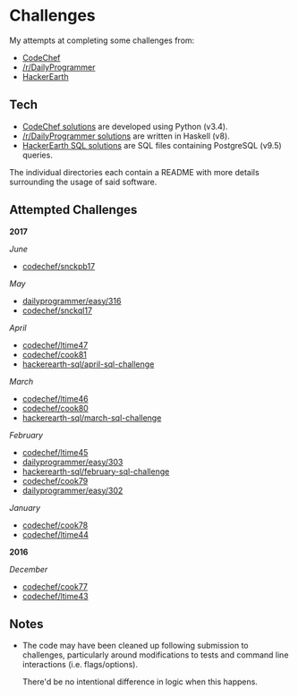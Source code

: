 Challenges
==========

My attempts at completing some challenges from:

- [CodeChef](https://codechef.com)
- [/r/DailyProgrammer](https://reddit.com/r/dailyprogrammer)
- [HackerEarth](https://hackerearth.com)

## Tech

- [CodeChef solutions](https://github.com/bilalakil/challenges/tree/master/codechef)
  are developed using Python (v3.4).
- [/r/DailyProgrammer solutions](https://github.com/bilalakil/challenges/tree/master/dailyprogrammer)
  are written in Haskell (v8).
- [HackerEarth SQL solutions](https://github.com/bilalakil/challenges/tree/master/hackerearth-sql)
  are SQL files containing PostgreSQL (v9.5) queries.

The individual directories each contain a README
with more details surrounding the usage of said software.

## Attempted Challenges

**2017**

*June*

- [codechef/snckpb17](https://github.com/bilalakil/challenges/tree/master/codechef/snckpb17)

*May*

- [dailyprogrammer/easy/316](https://github.com/bilalakil/challenges/tree/master/dailyprogrammer/easy/316)
- [codechef/snckql17](https://github.com/bilalakil/challenges/tree/master/codechef/snckql17)

*April*

- [codechef/ltime47](https://github.com/bilalakil/challenges/tree/master/codechef/ltime47)
- [codechef/cook81](https://github.com/bilalakil/challenges/tree/master/codechef/cook81)
- [hackerearth-sql/april-sql-challenge](https://github.com/bilalakil/challenges/tree/master/hackerearth-sql/april-sql-challenge)

*March*

- [codechef/ltime46](https://github.com/bilalakil/challenges/tree/master/codechef/ltime46)
- [codechef/cook80](https://github.com/bilalakil/challenges/tree/master/codechef/cook80)
- [hackerearth-sql/march-sql-challenge](https://github.com/bilalakil/challenges/tree/master/hackerearth-sql/march-sql-challenge)

*February*

- [codechef/ltime45](https://github.com/bilalakil/challenges/tree/master/codechef/ltime45)
- [dailyprogrammer/easy/303](https://github.com/bilalakil/challenges/tree/master/dailyprogrammer/easy/303)
- [hackerearth-sql/february-sql-challenge](https://github.com/bilalakil/challenges/tree/master/hackerearth-sql/february-sql-challenge)
- [codechef/cook79](https://github.com/bilalakil/challenges/tree/master/codechef/cook79)
- [dailyprogrammer/easy/302](https://github.com/bilalakil/challenges/tree/master/dailyprogrammer/easy/302)

*January*

- [codechef/cook78](https://github.com/bilalakil/challenges/tree/master/codechef/cook78)
- [codechef/ltime44](https://github.com/bilalakil/challenges/tree/master/codechef/ltime44)

**2016**

*December*

- [codechef/cook77](https://github.com/bilalakil/challenges/tree/master/codechef/cook77)
- [codechef/ltime43](https://github.com/bilalakil/challenges/tree/master/codechef/ltime43)

## Notes

- The code may have been cleaned up following submission to challenges,
  particularly around modifications to tests
  and command line interactions (i.e. flags/options).

  There'd be no intentional difference in logic when this happens.

